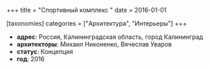 +++
title = "Спортивный комплекс "
date = 2016-01-01

[taxonomies]
categories = ["Архитектура", "Интерьеры"]
+++

- **адрес**: Россия, Калининградская область, город Калининград
- **архитекторы**: Михаил Никоненко, Вячеслав Уваров
- **статус**: Концепция
- **год**: 2016
        
